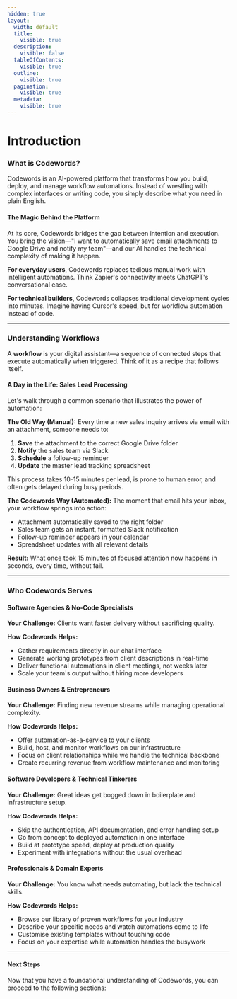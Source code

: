 ```yaml
---
hidden: true
layout:
  width: default
  title:
    visible: true
  description:
    visible: false
  tableOfContents:
    visible: true
  outline:
    visible: true
  pagination:
    visible: true
  metadata:
    visible: true
---
```


# Introduction

### What is Codewords?

Codewords is an AI-powered platform that transforms how you build, deploy, and manage workflow automations. Instead of wrestling with complex interfaces or writing code, you simply describe what you need in plain English.

#### The Magic Behind the Platform

At its core, Codewords bridges the gap between intention and execution. You bring the vision—"I want to automatically save email attachments to Google Drive and notify my team"—and our AI handles the technical complexity of making it happen.

**For everyday users**, Codewords replaces tedious manual work with intelligent automations. Think Zapier's connectivity meets ChatGPT's conversational ease.

**For technical builders**, Codewords collapses traditional development cycles into minutes. Imagine having Cursor's speed, but for workflow automation instead of code.

***

### Understanding Workflows

A **workflow** is your digital assistant—a sequence of connected steps that execute automatically when triggered. Think of it as a recipe that follows itself.

#### A Day in the Life: Sales Lead Processing

Let's walk through a common scenario that illustrates the power of automation:

**The Old Way (Manual):** Every time a new sales inquiry arrives via email with an attachment, someone needs to:

1. **Save** the attachment to the correct Google Drive folder
2. **Notify** the sales team via Slack
3. **Schedule** a follow-up reminder
4. **Update** the master lead tracking spreadsheet

This process takes 10-15 minutes per lead, is prone to human error, and often gets delayed during busy periods.

**The Codewords Way (Automated):** The moment that email hits your inbox, your workflow springs into action:

* &#x20;Attachment automatically saved to the right folder
* Sales team gets an instant, formatted Slack notification
* Follow-up reminder appears in your calendar
* Spreadsheet updates with all relevant details

**Result:** What once took 15 minutes of focused attention now happens in seconds, every time, without fail.

***

### Who Codewords Serves

#### Software Agencies & No-Code Specialists

**Your Challenge:** Clients want faster delivery without sacrificing quality.

**How Codewords Helps:**

* Gather requirements directly in our chat interface
* Generate working prototypes from client descriptions in real-time
* Deliver functional automations in client meetings, not weeks later
* Scale your team's output without hiring more developers

#### Business Owners & Entrepreneurs

**Your Challenge:** Finding new revenue streams while managing operational complexity.

**How Codewords Helps:**

* Offer automation-as-a-service to your clients
* Build, host, and monitor workflows on our infrastructure
* Focus on client relationships while we handle the technical backbone
* Create recurring revenue from workflow maintenance and monitoring

#### Software Developers & Technical Tinkerers

**Your Challenge:** Great ideas get bogged down in boilerplate and infrastructure setup.

**How Codewords Helps:**

* Skip the authentication, API documentation, and error handling setup
* Go from concept to deployed automation in one interface
* Build at prototype speed, deploy at production quality
* Experiment with integrations without the usual overhead

#### Professionals & Domain Experts

**Your Challenge:** You know what needs automating, but lack the technical skills.

**How Codewords Helps:**

* Browse our library of proven workflows for your industry
* Describe your specific needs and watch automations come to life
* Customise existing templates without touching code
* Focus on your expertise while automation handles the busywork

***

#### Next Steps

Now that you have a foundational understanding of Codewords, you can proceed to the following sections:
